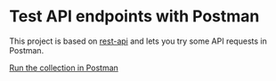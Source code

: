 # Test API endpoints with Postman

This project is based on [rest-api](https://glitch.com/~rest-api) and lets you try some API requests in Postman.

[Run the collection in Postman](https://explore.postman.com/api/2288/api-learner)